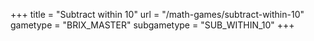 +++
title = "Subtract within 10"
url = "/math-games/subtract-within-10"
gametype = "BRIX_MASTER"
subgametype = "SUB_WITHIN_10"
+++